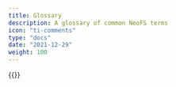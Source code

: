 ```yaml
---
title: Glossary
description: A glossary of common NeoFS terms
icon: "ti-comments"
type: "docs"
date: "2021-12-29"
weight: 100
---
```


{{<glossary>}}

